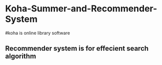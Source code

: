 # Koha-Summer-and-Recommender-System
#koha is online library software 
## Recommender system is for effecient search algorithm  

